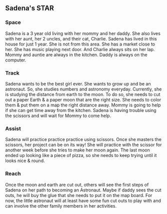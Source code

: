 ## Sadena's STAR

### Space
Sadena is a 3 year old living with her mommy and her daddy.  She also lives with her aunt, her 2 uncles, and their cat, Charlie. Sadena has lived in this house for just 1 year. She is not from this area. She has a market close to her. She has music playing next door. And Charlie always sits on her lap.  Mommy and auntie are always in the kitchen. Daddy is always on the computer.

### Track
Sadena wants to be the best girl ever. She wants to grow up and be an astronaut.  So, she studies numbers and astronomy everyday. Currently, she is studying the distance from earth to the moon. To do so, she needs to cut out a paper Earth & a paper moon that are the right size.  She needs to color them & put them on a map the right distance away. Mommy is going to help if she can get time away from the kitchen. Sadena is having trouble using the scissors and will wait for Mommy to come help.

### Assist
Sadena will practice practice practice using scissors.  Once she masters the scissors, her project can be on its way!  She will practice with the scissor for another week before she tries to make her moon again.  The last moon ended up looking like a piece of pizza, so she needs to keep trying until it looks nice & round.

### Reach
Once the moon and earth are cut out, others will see the first steps of Sadena on her path to becoming an Astronaut.  Maybe if daddy sees the cut outs, he will buy the glue that she needs to put it on the map board.  For now, the little astronaut will at least have some fun cut outs to play with and can involve the other family members in her activities.
